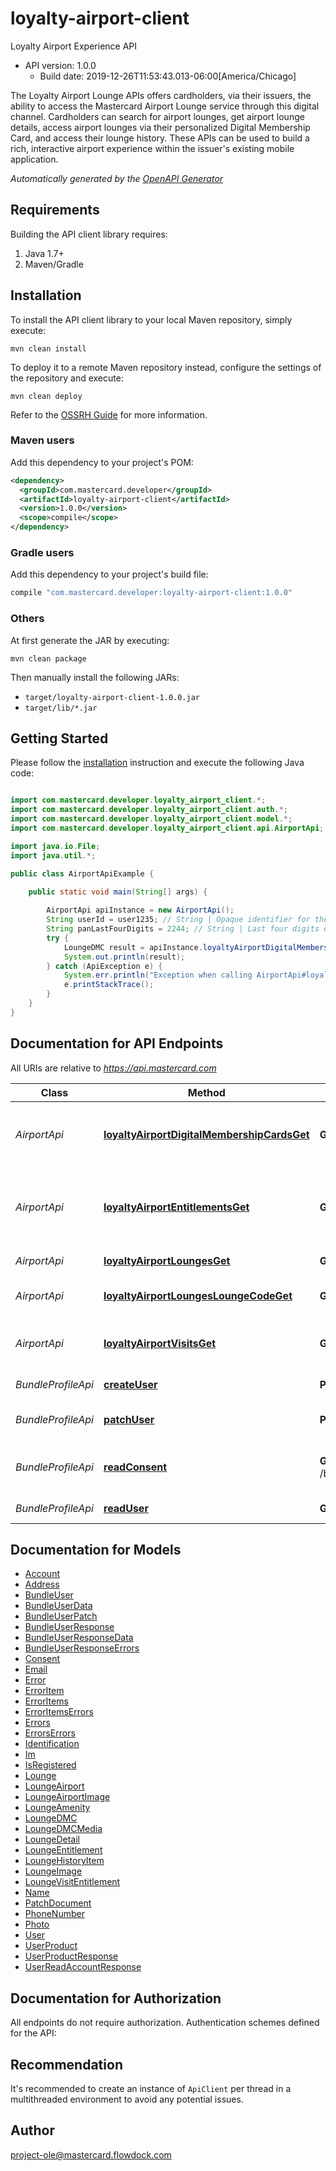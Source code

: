 # loyalty-airport-client

Loyalty Airport Experience API
- API version: 1.0.0
  - Build date: 2019-12-26T11:53:43.013-06:00[America/Chicago]

The Loyalty Airport Lounge APIs offers cardholders, via their issuers, the ability to  access the Mastercard Airport Lounge service through this digital channel.  Cardholders can search for airport lounges, get airport lounge details,  access airport lounges via their personalized Digital Membership Card,  and access their lounge history. These APIs can be used to build a rich,  interactive airport experience within the issuer's existing mobile application.


*Automatically generated by the [OpenAPI Generator](https://openapi-generator.tech)*


## Requirements

Building the API client library requires:
1. Java 1.7+
2. Maven/Gradle

## Installation

To install the API client library to your local Maven repository, simply execute:

```shell
mvn clean install
```

To deploy it to a remote Maven repository instead, configure the settings of the repository and execute:

```shell
mvn clean deploy
```

Refer to the [OSSRH Guide](http://central.sonatype.org/pages/ossrh-guide.html) for more information.

### Maven users

Add this dependency to your project's POM:

```xml
<dependency>
  <groupId>com.mastercard.developer</groupId>
  <artifactId>loyalty-airport-client</artifactId>
  <version>1.0.0</version>
  <scope>compile</scope>
</dependency>
```

### Gradle users

Add this dependency to your project's build file:

```groovy
compile "com.mastercard.developer:loyalty-airport-client:1.0.0"
```

### Others

At first generate the JAR by executing:

```shell
mvn clean package
```

Then manually install the following JARs:

* `target/loyalty-airport-client-1.0.0.jar`
* `target/lib/*.jar`

## Getting Started

Please follow the [installation](#installation) instruction and execute the following Java code:

```java

import com.mastercard.developer.loyalty_airport_client.*;
import com.mastercard.developer.loyalty_airport_client.auth.*;
import com.mastercard.developer.loyalty_airport_client.model.*;
import com.mastercard.developer.loyalty_airport_client.api.AirportApi;

import java.io.File;
import java.util.*;

public class AirportApiExample {

    public static void main(String[] args) {
        
        AirportApi apiInstance = new AirportApi();
        String userId = user1235; // String | Opaque identifier for the consumer. This is the same userId used while enrolling for airport via Bundle Profile API.
        String panLastFourDigits = 2244; // String | Last four digits of user's registered 16 digit credit card number
        try {
            LoungeDMC result = apiInstance.loyaltyAirportDigitalMembershipCardsGet(userId, panLastFourDigits);
            System.out.println(result);
        } catch (ApiException e) {
            System.err.println("Exception when calling AirportApi#loyaltyAirportDigitalMembershipCardsGet");
            e.printStackTrace();
        }
    }
}

```

## Documentation for API Endpoints

All URIs are relative to *https://api.mastercard.com*

Class | Method | HTTP request | Description
------------ | ------------- | ------------- | -------------
*AirportApi* | [**loyaltyAirportDigitalMembershipCardsGet**](docs/AirportApi.md#loyaltyAirportDigitalMembershipCardsGet) | **GET** /loyalty/airport/digital-membership-cards | Get airport lounge digital membership card
*AirportApi* | [**loyaltyAirportEntitlementsGet**](docs/AirportApi.md#loyaltyAirportEntitlementsGet) | **GET** /loyalty/airport/entitlements | Get information about future personal and guest entitlements
*AirportApi* | [**loyaltyAirportLoungesGet**](docs/AirportApi.md#loyaltyAirportLoungesGet) | **GET** /loyalty/airport/lounges | Find airport lounges
*AirportApi* | [**loyaltyAirportLoungesLoungeCodeGet**](docs/AirportApi.md#loyaltyAirportLoungesLoungeCodeGet) | **GET** /loyalty/airport/lounges/{lounge_code} | Get airport lounge details
*AirportApi* | [**loyaltyAirportVisitsGet**](docs/AirportApi.md#loyaltyAirportVisitsGet) | **GET** /loyalty/airport/visits | Get airport lounge access history
*BundleProfileApi* | [**createUser**](docs/BundleProfileApi.md#createUser) | **POST** /bundle/profile/users | Create Profile
*BundleProfileApi* | [**patchUser**](docs/BundleProfileApi.md#patchUser) | **POST** /bundle/profile/users/{user_id}/patch | Partially Update Profile
*BundleProfileApi* | [**readConsent**](docs/BundleProfileApi.md#readConsent) | **GET** /bundle/profile/users/{user_id}/products/{product}/consents | Find Consent by Id and product
*BundleProfileApi* | [**readUser**](docs/BundleProfileApi.md#readUser) | **GET** /bundle/profile/users/{user_id} | Find User by Id


## Documentation for Models

 - [Account](docs/Account.md)
 - [Address](docs/Address.md)
 - [BundleUser](docs/BundleUser.md)
 - [BundleUserData](docs/BundleUserData.md)
 - [BundleUserPatch](docs/BundleUserPatch.md)
 - [BundleUserResponse](docs/BundleUserResponse.md)
 - [BundleUserResponseData](docs/BundleUserResponseData.md)
 - [BundleUserResponseErrors](docs/BundleUserResponseErrors.md)
 - [Consent](docs/Consent.md)
 - [Email](docs/Email.md)
 - [Error](docs/Error.md)
 - [ErrorItem](docs/ErrorItem.md)
 - [ErrorItems](docs/ErrorItems.md)
 - [ErrorItemsErrors](docs/ErrorItemsErrors.md)
 - [Errors](docs/Errors.md)
 - [ErrorsErrors](docs/ErrorsErrors.md)
 - [Identification](docs/Identification.md)
 - [Im](docs/Im.md)
 - [IsRegistered](docs/IsRegistered.md)
 - [Lounge](docs/Lounge.md)
 - [LoungeAirport](docs/LoungeAirport.md)
 - [LoungeAirportImage](docs/LoungeAirportImage.md)
 - [LoungeAmenity](docs/LoungeAmenity.md)
 - [LoungeDMC](docs/LoungeDMC.md)
 - [LoungeDMCMedia](docs/LoungeDMCMedia.md)
 - [LoungeDetail](docs/LoungeDetail.md)
 - [LoungeEntitlement](docs/LoungeEntitlement.md)
 - [LoungeHistoryItem](docs/LoungeHistoryItem.md)
 - [LoungeImage](docs/LoungeImage.md)
 - [LoungeVisitEntitlement](docs/LoungeVisitEntitlement.md)
 - [Name](docs/Name.md)
 - [PatchDocument](docs/PatchDocument.md)
 - [PhoneNumber](docs/PhoneNumber.md)
 - [Photo](docs/Photo.md)
 - [User](docs/User.md)
 - [UserProduct](docs/UserProduct.md)
 - [UserProductResponse](docs/UserProductResponse.md)
 - [UserReadAccountResponse](docs/UserReadAccountResponse.md)


## Documentation for Authorization

All endpoints do not require authorization.
Authentication schemes defined for the API:

## Recommendation

It's recommended to create an instance of `ApiClient` per thread in a multithreaded environment to avoid any potential issues.

## Author

project-ole@mastercard.flowdock.com

